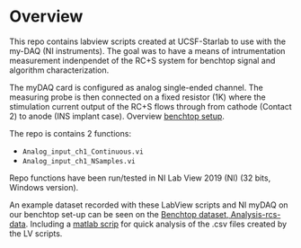# Overview
This repo contains labview scripts created at UCSF-Starlab to use with the my-DAQ (NI instruments). The goal was to have a means of intrumentation measurement indenpendet of the RC+S system for benchtop signal and algorithm characterization.

The myDAQ card is configured as analog single-ended channel. The measuring probe is then connected on a fixed resistor (1K) where the stimulation current output of the RC+S flows through from cathode (Contact 2) to anode (INS implant case). Overview [benchtop setup](https://github.com/jansoromeo/rcsbench).

The repo is contains 2 functions:
* `Analog_input_ch1_Continuous.vi`
* `Analog_input_ch1_NSamples.vi`

Repo functions have been run/tested in NI Lab View 2019 (NI) (32 bits, Windows version).

An example dataset recorded with these LabView scripts and NI myDAQ on our benchtop set-up can be seen on the [Benchtop dataset, Analysis-rcs-data](https://github.com/openmind-consortium/Analysis-rcs-data/tree/master/testDataSets/Benchtop/Simultaneous_RCS_and_DAQ). Including a [matlab scrip](https://github.com/openmind-consortium/Analysis-rcs-data/blob/master/testDataSets/Benchtop/Simultaneous_RCS_and_DAQ/read_NI_DAQ_dataset.m) for quick analysis of the .csv files created by the LV scripts.
